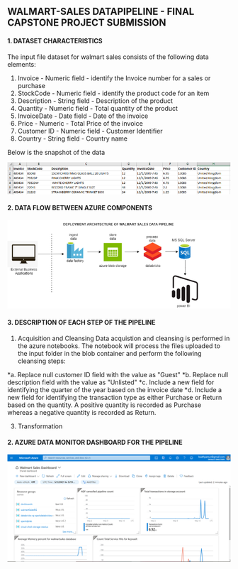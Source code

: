 ## WALMART-SALES DATAPIPELINE - FINAL CAPSTONE PROJECT SUBMISSION

#### 1. DATASET CHARACTERISTICS

The input file dataset for walmart sales consists of the following data elements:
1. Invoice	- Numeric field - identify the Invoice number for a sales or purchase
2. StockCode	- Numeric field - identify the product code for an item
3. Description	- String field - Description of the product
4. Quantity	- Numeric field - Total quantity of the product 
5. InvoiceDate	- Date field - Date of the invoice
6. Price	- Numeric - Total Price of the invoice
7. Customer ID	- Numeric field - Customer Identifier
8. Country - String field - Country name

Below is the snapshot of the data

![img1](https://github.com/bsathyamur/WalmartSalesDataPipeline-Final-Capstoneproject/blob/main/dataset-snapshot.png)

#### 2. DATA FLOW BETWEEN AZURE COMPONENTS
![img1](https://github.com/bsathyamur/WalmartSalesDataPipeline-Final-Capstoneproject/blob/main/architecture.png)

#### 3. DESCRIPTION OF EACH STEP OF THE PIPELINE

1. Acquisition and Cleansing
Data acquistion and cleansing is performed in the azure notebooks. The notebook will process the files uploaded to the input folder in the blob container and perform the following cleansing steps:

*a. Replace null customer ID field with the value as "Guest"
*b. Replace null description field with the value as "Unlisted"
*c. Include a new field for identifying the quarter of the year based on the invoice date
*d. Include a new field for identifying the transaction type as either Purchase or Return based on the quantity. A positive quantity is recorded as Purchase &nbsp;&nbsp;&nbsp; whereas a negative quantity is recorded as Return.

3. Transformation

#### 2. AZURE DATA MONITOR DASHBOARD FOR THE PIPELINE
![img2](https://github.com/bsathyamur/WalmartSalesDataPipeline-Final-Capstoneproject/blob/main/walmartSales-MonitorDashboard.png)
